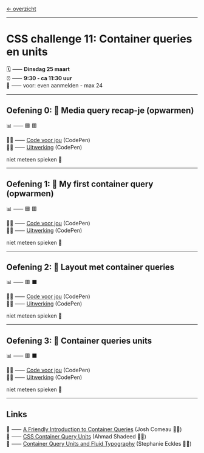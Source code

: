 [← overzicht](CHALLENGES.md)

---

# CSS challenge 11: Container queries en units

🗓️ ⸺ **Dinsdag 25 maart**  
⏰ ⸺ **9:30 - ca 11:30 uur**   
🙋 ⸺ voor: even aanmelden - max 24   

---

## Oefening 0: 🌳 Media query recap-je (opwarmen)

📊 ⸺ 🟦 🟥

🧑‍💻 ⸺ 
<a href="https://codepen.io/shooft/pen/LYojMYJ" target="_blank" rel="noopener noreferrer">Code voor jou</a>
(CodePen)  
🧑‍💻 ⸺
<a href="https://codepen.io/shooft/pen/eYaEROp" target="_blank" rel="noopener noreferrer">Uitwerking</a>
(CodePen)

niet meteen spieken 🫣  

---

## Oefening 1: 🌱 My first container query (opwarmen)

📊 ⸺ 🟦 🟥

🧑‍💻 ⸺ 
<a href="https://codepen.io/shooft/pen/wvbqRBa" target="_blank" rel="noopener noreferrer">Code voor jou</a>
(CodePen)  
🧑‍💻 ⸺
<a href="https://codepen.io/shooft/pen/gOJxKbg" target="_blank" rel="noopener noreferrer">Uitwerking</a>
(CodePen)

niet meteen spieken 🫣  

---

## Oefening 2: 🍱 Layout met container queries

📊 ⸺ 🟥 ⬛️  

🧑‍💻 ⸺ 
<a href="https://codepen.io/shooft/pen/yLWoGyM" target="_blank" rel="noopener noreferrer">Code voor jou</a>
(CodePen)  
🧑‍💻 ⸺
<a href="https://codepen.io/shooft/pen/VwOzdxP" target="_blank" rel="noopener noreferrer">Uitwerking</a>
(CodePen)

niet meteen spieken 🫣  

---

## Oefening 3: 🐡 Container queries units

📊 ⸺ 🟥 ⬛️  

🧑‍💻 ⸺ 
<a href="https://codepen.io/shooft/pen/oNReJga" target="_blank" rel="noopener noreferrer">Code voor jou</a>
(CodePen)  
🧑‍💻 ⸺
<a href="https://codepen.io/shooft/pen/wvbqQXL" target="_blank" rel="noopener noreferrer">Uitwerking</a>
(CodePen)

niet meteen spieken 🫣  

---
 
## Links

🎯 ⸺ [A Friendly Introduction to Container Queries](https://www.joshwcomeau.com/css/container-queries-introduction/) (Josh Comeau 🧑‍💻)   
🎯 ⸺ [CSS Container Query Units](https://ishadeed.com/article/container-query-units/) (Ahmad Shadeed 🧑‍💻)   
🎯 ⸺ [Container Query Units and Fluid Typography](https://moderncss.dev/container-query-units-and-fluid-typography/) (Stephanie Eckles 🧑‍💻)   